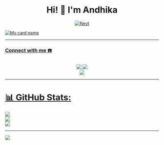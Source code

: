 <h1 align="center">Hi! 👋 I'm Andhika</h1>

<p align="center">
  <a href="https://instagram.com/NevtBotz"><img src="http://readme-typing-svg.herokuapp.com?color=000000&center=true&vCenter=true&multiline=false&lines=Just+Normal+People+From+Indonesia.;Im+15+Years+old.;.+.+." alt="Nevt">
</p>
  
![My card name](https://cardivo.vercel.app/api?name=AndhikaGG&description=Hi,%20Welcome%20To%20My%20Profile%20❤&image=https://avatars.githubusercontent.com/u/78576587?v=4)

------
### Connect with me ☎️
<p align="center">
  <img src="" />
</p>
<p align="center">
  <a href="#"><img src="https://img.shields.io/badge/Instagram-E4405F?style=for-the-badge&logo=instagram&logoColor=white"/> 
  <a href="#"><img src="https://img.shields.io/badge/WhatsApp-25D366?style=for-the-badge&logo=whatsapp&logoColor=white" /><br>
  <a name=zeeoneofc&label=VIEWS&style=flat-square&color=orange" />
  <a href="https://github.com/AndhikaGG"><img src="https://img.shields.io/badge/-GitHub-black?style=flat-square&logo=github" /> 
</p>

------
                                                                                                                                       
# 📊 GitHub Stats:
![](https://github-readme-stats.vercel.app/api?username=andhikagg&theme=algolia&hide_border=false&include_all_commits=true&count_private=true)<br/>
![](https://github-readme-streak-stats.herokuapp.com/?user=andhikagg&theme=algolia&hide_border=false)<br/>
![](https://github-readme-stats.vercel.app/api/top-langs/?username=andhikagg&theme=algolia&hide_border=false&include_all_commits=true&count_private=true&layout=compact)

---
[![](https://visitcount.itsvg.in/api?id=andhikagg&icon=0&color=0)](https://visitcount.itsvg.in)

